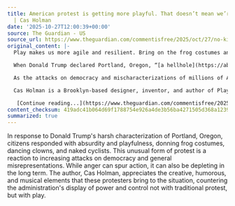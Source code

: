 ```yaml
---
title: American protest is getting more playful. That doesn’t mean we’re not serious
  | Cas Holman
date: '2025-10-27T12:00:39+00:00'
source: The Guardian - US
source_url: https://www.theguardian.com/commentisfree/2025/oct/27/no-kings-protests-costumes
original_content: |-
  Play makes us more agile and resilient. Bring on the frog costumes and naked cyclists

  When Donald Trump declared Portland, Oregon, “[a hellhole](https://abcnews.go.com/US/portland-police-chief-pushes-back-white-house-war/story?id=126274228)” overtaken by “[the Radical Left’s reign of terror](https://www.whitehouse.gov/articles/2025/09/president-trump-deploys-federal-resources-to-crush-violent-radical-left-terrorism-in-portland/)”, Portlanders took to the streets not as an angry mob, but as frogs. They showed up in inflatable costumes by the dozens. Clowns came out dancing. Naked cyclists rode among unicycles, chiming bike bells and honking rubber horns. A band of gray-haired banjo players incited not a riot but a folk-song singalong. It seemed that the more absurd the accusation, the sillier the response.

  As the attacks on democracy and mischaracterizations of millions of Americans become more extreme, the reasons for outrage grow. Reading the news is infuriating. But while anger can temporarily mobilize us, it is exhausting and disempowering in the long term. Constant rage doesn’t feel good to most of us. As we buckle into this new normal of uncertainty, I’m glad to see we’re showing up with creativity, humor, music, all tools that are central to who we are and how we cope. The administration’s performance of power and control are being met not with protest: but with play.

  Cas Holman is a Brooklyn-based designer, inventor, and author of Playful: How Play Shifts Our Thinking, Inspires Connection, and Sparks Creativity

   [Continue reading...](https://www.theguardian.com/commentisfree/2025/oct/27/no-kings-protests-costumes)
content_checksum: 419adc41b064d69f1788754e926a4de3b56ba4271505d368a1239f1b64bbc69e
summarized: true
---
```


In response to Donald Trump's harsh characterization of Portland, Oregon, citizens responded with absurdity and playfulness, donning frog costumes, dancing clowns, and naked cyclists. This unusual form of protest is a reaction to increasing attacks on democracy and general misrepresentations. While anger can spur action, it can also be depleting in the long term. The author, Cas Holman, appreciates the creative, humorous, and musical elements that these protesters bring to the situation, countering the administration's display of power and control not with traditional protest, but with play.